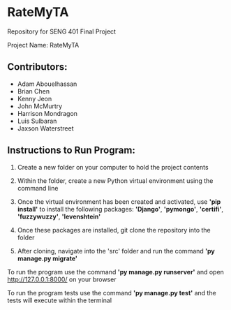 # RateMyTA

Repository for SENG 401 Final Project

Project Name: RateMyTA

## Contributors: 
- Adam Abouelhassan
- Brian Chen
- Kenny Jeon
- John McMurtry
- Harrison Mondragon
- Luis Sulbaran
- Jaxson Waterstreet
              
## Instructions to Run Program:

1. Create a new folder on your computer to hold the project contents

2. Within the folder, create a new Python virtual environment using the command line

3. Once the virtual environment has been created and activated, use **'pip install'** to install the following packages:
  **'Django'**, **'pymongo'**, **'certifi'**, **'fuzzywuzzy'**, **'levenshtein'**
 
4. Once these packages are installed, git clone the repository into the folder

5. After cloning, navigate into the 'src' folder and run the command **'py manage.py migrate'**

To run the program use the command **'py manage.py runserver'** and open http://127.0.0.1:8000/ on your browser

To run the program tests use the command **'py manage.py test'** and the tests will execute within the terminal
